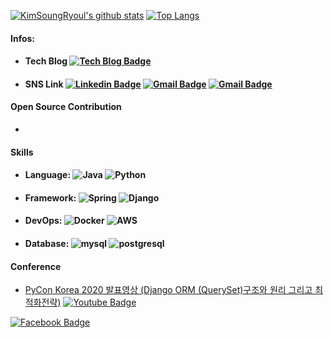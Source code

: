 

[![KimSoungRyoul's github stats](https://github-readme-stats.vercel.app/api?username=KimSoungRyoul&count_private=true&show_icons=true)](https://github.com/anuraghazra/github-readme-stats) [![Top Langs](https://github-readme-stats.vercel.app/api/top-langs/?username=KimSoungRyoul&layout=compact&hide=css,html,javascript)](https://github.com/anuraghazra/github-readme-stats)

#### Infos: 
* #### Tech Blog  [![Tech Blog Badge](https://img.shields.io/badge/Medium-12100E?style=for-the-badge&logo=medium&logoColor=white&link=https://soungryoul-kim.medium.com/)](https://soungryoul-kim.medium.com/) 
* #### SNS Link [![Linkedin Badge](https://img.shields.io/badge/-LinkedIn-blue?style=for-the-badge&logo=Linkedin&logoColor=white&link=https://www.linkedin.com/in/soungryoul-%EC%84%B1%EB%A0%AC-kim-558a14156/)](https://www.linkedin.com/in/soungryoul-%EC%84%B1%EB%A0%AC-kim-558a14156/)  [![Gmail Badge](https://img.shields.io/badge/Gmail-d14836?style=for-the-badge&logo=Gmail&logoColor=white&link=mailto:kimsoungryoul@gmail.com)](mailto:kimsoungryoul@gmail.com) [![Gmail Badge](https://img.shields.io/badge/Instagram-E4405F?style=for-the-badge&logo=instagram&logoColor=white)](https://www.instagram.com/kimsoungryoul/)

#### Open Source Contribution

* 
	

#### Skills 
  *  #### Language: ![Java](https://img.shields.io/badge/Java-ED8B00?style=flat-square&logo=java&logoColor=white) ![Python](https://img.shields.io/badge/Python-3776AB?style=flat-square&logo=python&logoColor=white) 
  * #### Framework: ![Spring](https://img.shields.io/badge/Spring-6DB33F?style=flat-square&logo=spring&logoColor=white) ![Django](https://img.shields.io/badge/Django-092E20?style=flat-square&logo=django&logoColor=white) 
  * #### DevOps: ![Docker](https://img.shields.io/badge/Docker-2CA5E0?style=flat-square&logo=docker&logoColor=white) ![AWS](https://img.shields.io/badge/Amazon_AWS-232F3E?style=flat-square&logo=amazon-aws&logoColor=white)
   * #### Database: ![mysql](https://img.shields.io/badge/MySQL-00000F?style=flat-square&logo=mysql&logoColor=white)  ![postgresql](https://img.shields.io/badge/PostgreSQL-316192?style=flat-square&logo=postgresql&logoColor=white)  


#### Conference
  * [PyCon Korea 2020 발표영상 (Django ORM (QuerySet)구조와 원리 그리고 최적화전략)](https://www.youtube.com/watch?v=EZgLfDrUlrk) [![Youtube Badge](https://img.shields.io/badge/Youtube-ff0000?style=flat-square&logo=youtube&link=https://www.youtube.com/watch?v=EZgLfDrUlrk)]()
	
  [![Facebook Badge](https://img.shields.io/badge/facebook-1877f2?style=flat-square&logo=facebook&logoColor=white&link=https://www.facebook.com/zzsza)](https://www.facebook.com/zzsza)
	
	

	

<!--
**KimSoungRyoul/KimSoungRyoul** is a ✨ _special_ ✨ repository because its `README.md` (this file) appears on your GitHub profile.

Here are some ideas to get you started:

- 🔭 I’m currently working on ...
- 🌱 I’m currently learning ...
- 👯 I’m looking to collaborate on ...
- 🤔 I’m looking for help with ...
- 💬 Ask me about ...
- 📫 How to reach me: ...
- 😄 Pronouns: ...
- ⚡ Fun fact: ...
-->

